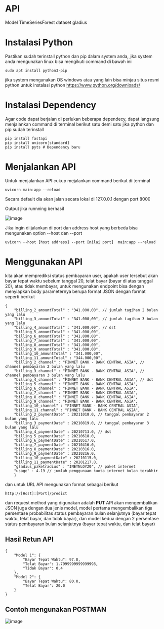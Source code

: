 # API
Model TimeSeriesForest dataset gladius


# Instalasi Python

Pastikan sudah terinstall python dan pip dalam system anda, jika system anda mengunakan linux bisa mengikuti command di bawah ini

`
sudo apt install python3-pip
`

jika system mengunakan OS windows atau yang lain bisa minjau situs resmi python untuk instalasi python https://www.python.org/downloads/

# Instalasi Dependency 
Agar code dapat berjalan di perlukan beberapa dependecy, dapat langsung menjalankan command di terminal berikut satu demi satu jika python dan pip sudah terinstall

```
pip install fastapi
pip install uvicorn[standard]
pip install pyts # Dependency baru
```

# Menjalankan API
Untuk menjalankan API cukup mejalankan command berikut di terminal
```
uvicorn main:app --reload
```
Secara default dia akan jalan secara lokal di 127.0.0.1 dengan port 8000 

Output jika runnning berhasil

![image](https://user-images.githubusercontent.com/94620431/143467871-e8eec90c-c5d9-4981-8973-cd9e58187a3c.png)

Jika ingin di jalankan di port dan address host yang berbeda bisa mengunakan option --host dan --port
```
uvicorn --host [host address] --port [nilai port]  main:app --reload 
```

# Menggunakan API
kita akan memprediksi status pembayaran user, apakah user tersebut akan bayar tepat waktu sebelum tanggal 20, telat bayar (bayar di atas tanggal 20), atau tidak membayar, untuk mengunakan endpoint bisa dengan menyiapkan body parameternya berupa format JSON dengan format seperti berikut

```
{
    "billing_2_amountTotal" : "341.000,00", // jumlah tagihan 2 bulan yang lalu
    "billing_3_amountTotal" : "341.000,00", // jumlah tagihan 3 bulan yang lalu
    "billing_4_amountTotal" : "341.000,00", // dst
    "billing_5_amountTotal" : "341.000,00",
    "billing_6_amountTotal" : "341.000,00",
    "billing_7_amountTotal" : "341.000,00",
    "billing_8_amountTotal" : "341.000,00",
    "billing_9_amountTotal" : "341.000,00",
    "billing_10_amountTotal" : "341.000,00",
    "billing_11_amountTotal" : "344.000,00",
    "billing_2_channel" : "FINNET BANK - BANK CENTRAL ASIA", // channel pembayaran 2 bulan yang lalu
    "billing_3_channel" : "FINNET BANK - BANK CENTRAL ASIA", // channel pembayaran 3 bulan yang lalu
    "billing_4_channel" : "FINNET BANK - BANK CENTRAL ASIA", // dst
    "billing_5_channel" : "FINNET BANK - BANK CENTRAL ASIA",
    "billing_6_channel" : "FINNET BANK - BANK CENTRAL ASIA",
    "billing_7_channel" : "FINNET BANK - BANK CENTRAL ASIA",
    "billing_8_channel" : "FINNET BANK - BANK CENTRAL ASIA",
    "billing_9_channel" : "FINNET BANK - BANK CENTRAL ASIA",
    "billing_10_channel" : "FINNET BANK - BANK CENTRAL ASIA",
    "billing_11_channel" : "FINNET BANK - BANK CENTRAL ASIA",
    "billing_2_paymentDate" : 20211018.0, // tanggal pembayaran 2 bulan yang lalu
    "billing_3_paymentDate" : 20210819.0, // tanggal pembayaran 3 bulan yang lalu
    "billing_4_paymentDate" : 20210713.0, // dst
    "billing_5_paymentDate" : 20210618.0,
    "billing_6_paymentDate" : 20210517.0,
    "billing_7_paymentDate" : 20210416.0,
    "billing_8_paymentDate" : 20210316.0,
    "billing_9_paymentDate" : 20210216.0,
    "billing_10_paymentDate" : 20210115.0,
    "billing_11_paymentDate" : 20201217.0,
    "gladius_paketradius" : "INETNLOY20", // paket internet
    "usage" : 4.19 // jumlah penggunaan kuota internet bulan terakhir
    }
```
dan untuk URL API mengunakan format sebagai berikut
```
http://[Host]:[Port]/predict
```
dan request method yang digunakan adalah **PUT** 
API akan mengembalikan JSON juga dengan dua jenis model, model pertama mengembalikan tiga persentase probabilitas status pembayaran bulan selanjutnya (bayar tepat waktu, telat bayar, dan tidak bayar), dan model kedua dengan 2 persentase status pembayaran bulan selanjutnya (bayar tepat waktu, dan telat bayar)

## Hasil Retun API
```
{
    "Model 1": {
        "Bayar Tepat Waktu": 97.8,
        "Telat Bayar": 1.7999999999999998,
        "Tidak Bayar": 0.4
    },
    "Model 2": {
        "Bayar Tepat Waktu": 80.0,
        "Telat Bayar": 20.0
    }
}
```
## Contoh mengunakan POSTMAN
![image](https://user-images.githubusercontent.com/94620431/143846469-df531e18-9a33-4793-841e-87ee77534665.png)
